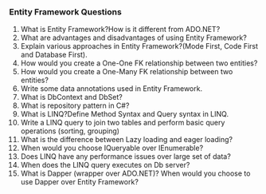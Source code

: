 ### Entity Framework Questions

1.	What is Entity Framework?How is it different from ADO.NET?
2.	What are advantages and disadvantages of using Entity Framework?
3.	Explain various approaches in Entity Framework?(Mode First, Code First and Database First).
4.	How would you create a One-One FK relationship between two entities?
5.	How would you create a One-Many FK relationship between two entities?
6.	Write some data annotations used in Entity Framework.
7.	What is DbContext and DbSet?
8.	What is repository pattern in C#?
9.	What is LINQ?Define Method Syntax and Query syntax in LINQ.
10.	Write a LINQ query to join two tables and perform basic query operations (sorting, grouping)
11.	What is the difference between Lazy loading and eager loading?
12.	When would you choose IQueryable over IEnumerable?
13.	Does LINQ have any performance issues over large set of data?
14.	When does the LINQ query executes on Db server?
15.	What is Dapper (wrapper over ADO.NET)? When would you choose to use Dapper over Entity Framework?